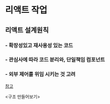 # 리액트 작업

## 리액트 설계원칙
### - 확장성있고 재사용성 있는 코드
### - 관심사에 따라 코드 분리와, 단일책임 컴포넌트
### - 외부 제어를 위임 시키는 것 고려

[참고](https://www.stevy.dev/react-design-guide/)

<구조 만들어보기>